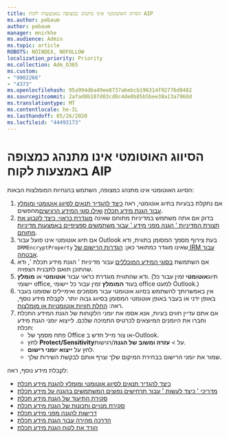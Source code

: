 ```yaml
---
title: הסיווג האוטומטי אינו מתנהג כמצופה באמצעות לקוח AIP
ms.author: pebaum
author: pebaum
manager: mnirkhe
ms.audience: Admin
ms.topic: article
ROBOTS: NOINDEX, NOFOLLOW
localization_priority: Priority
ms.collection: Adm_O365
ms.custom:
- "9002266"
- "4373"
ms.openlocfilehash: 95a994d6a49ee8737a6ebcb196314f92776d8482
ms.sourcegitcommit: 2afad0b107d03cd8c4de0b85b5bee38a13a7960d
ms.translationtype: MT
ms.contentlocale: he-IL
ms.lasthandoff: 05/26/2020
ms.locfileid: "44493173"
---
```

# <a name="automatic-classification-not-behaving-as-expected-with-the-aip-client"></a>הסיווג האוטומטי אינו מתנהג כמצופה באמצעות לקוח AIP

הסיווג האוטומטי אינו מתנהג כמצופה, השתמש בהנחיות המומלצות הבאות:

1. אם נתקלת בבעיות בתיוג אוטומטי, ראה [כיצד להגדיר תנאים לסיווג אוטומטי ומומלץ עבור הגנת מידע תכלת](https://docs.microsoft.com/azure/information-protection/configure-policy-classification) [ואילו סוגי המידע הרגישים](https://docs.microsoft.com/office365/securitycompliance/what-the-sensitive-information-types-look-for)מחפשים.
2. בדוק אם אתה משתמש במדיניות מתוחם שאינה [מוגדרת כראוי: כיצד לקבוע את תצורת המדיניות ' הגנה מפני מידע ' עבור משתמשים ספציפיים באמצעות מדיניות מתוחם](https://docs.microsoft.com/azure/information-protection/configure-policy-scope).
3. אם תיוג אוטומטי אינו פועל עבור Outlook בעת צירוף מסמך המסומן בתווית, ודא `DRMEncryptProperty` שאינו מוגדר כמתואר כאן: [הגדרות הרישום של IRM עבור אבטחה](https://docs.microsoft.com/deployoffice/security/protect-sensitive-messages-and-documents-by-using-irm-in-office#office-2016-irm-registry-key-options).
4. אם השתמשת [בסוגי המידע המוכללים](https://support.office.com/article/What-the-sensitive-information-types-look-for-fd505979-76be-4d9f-b459-abef3fc9e86b) עבור מדיניות ' הגנת מידע תכלת ', ודא שהתוכן תואם לתבנית הצפויה.
5. ודא שהתווית מוגדרת כראוי עבור **אוטומטי** או **מומלץ**. (תיוג**אוטומטי** זמין עבור כל יישומי office, בעוד **המומלץ** זמין עבור כל יישומי office למעט Outlook.)
6. אין באפשרותך להשתמש בסיווג אוטומטי עבור מסמכים ואימיילים שסומנו בעבר באופן ידני או בעבר באופן אוטומטי המסומן בסיווג גבוה יותר.  לקבלת מידע נוסף, ראה: [החלת תוויות אוטומטיות או מומלצות](https://docs.microsoft.com/azure/information-protection/configure-policy-classification#how-automatic-or-recommended-labels-are-applied).
7. אם אתם עדיין חווים בעיות, אנא אספו את יומני הלקוחות של הגנת המידע התכלת וחברו את היומנים המיוצאים לכרטיס התמיכה שלכם. לייצוא יומני הגנת מידע תכלת:
    - פתח מסמך של Office או צור מייל חדש ב-Outlook.
    - לחץ **Protect/Sensitivity**על  >  **עזרה ומשוב של הגנה**/רגישות.
    - לחץ על **ייצוא יומני רישום**.
    - שמור את יומני הרישום בבחירת המיקום שלך וצרף אותם לבקשת השירות שלך.

לקבלת מידע נוסף, ראה:

- [כיצד להגדיר תנאים לסיווג אוטומטי ומומלץ להגנת מידע תכלת](https://docs.microsoft.com/azure/information-protection/configure-policy-classification)
- [מדריכי ' כיצד לעשות ' עבור תרחישים נפוצים המשתמשים בהגנה על מידע תכלת](https://docs.microsoft.com/azure/information-protection/how-to-guides)
- [סקירת התיעוד של הגנת מידע תכלת](https://docs.microsoft.com/azure/information-protection/what-is-information-protection)
- [סקירת מנויים ותכונות של הגנת מידע תכלת](https://azure.microsoft.com/pricing/details/information-protection)
- [דרישות להגנה מפני מידע תכלת](https://docs.microsoft.com/azure/information-protection/get-started/requirements)
- [הדרכה מהירה עבור הגנת מידע תכלת](https://docs.microsoft.com/azure/information-protection/get-started/infoprotect-quick-start-tutorial)
- [הורד את לקוח הגנת מידע תכלת](https://www.microsoft.com/download/details.aspx?id=53018)
